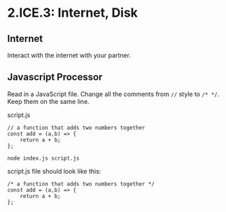 # 2.ICE.3: Internet, Disk

## Internet

Interact with the internet with your partner.

## Javascript Processor

Read in a JavaScript file. Change all the comments from `//` style to `/* */`. Keep them on the same line.

script.js

```text
// a function that adds two numbers together
const add = (a,b) => {
    return a + b;
};
```

```text
node index.js script.js
```

script.js file should look like this:

```text
/* a function that adds two numbers together */
const add = (a,b) => {
    return a + b;
};
```

